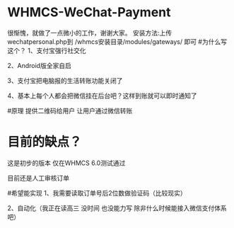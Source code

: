 # WHMCS-WeChat-Payment
很惭愧，就做了一点微小的工作，谢谢大家。
安装方法:上传wechatpersonal.php到 /whmcs安装目录/modules/gateways/ 即可
#为什么写这个？
1、支付宝强行社交化 

2、Android版全家自启 

3、支付宝把电脑报的生活转账功能关闭了

4、基本上每个人都会把微信挂在后台吧？这样到账就可以即时通知了

#原理
提供二维码给用户 让用户通过微信转账
# 目前的缺点？
这是初步的版本 仅在WHMCS 6.0测试通过

目前还是人工审核订单

#希望能实现
1、我需要读取订单号后2位数做验证码（比较现实）

2、自动化（我正在读高三 没时间 也没能力写 除非什么时候能接入微信支付体系吧）
